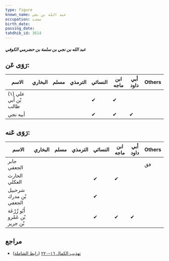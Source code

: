 ```yaml
---
type: figure
known_name: عبد الله بن نجي
occupation: محدث
birth_date:
passing_date:
tahdhib_id: 3614
---
```

##### عبد الله بن نجي بن سلمة بن حضرمي الكوفي

## رَوَى عَن:
| الاسم                 | البخاري | مسلم | الترمذي | النسائي | ابن ماجه | أبي داود | Others |
| --------------------- | ------- | ---- | ------- | ------- | -------- | -------- | ------ |
| علي (١) بْن أَبي طالب |         |      |         | ✔       | ✔        |          |        |
| أبيه نجي              |         |      |         | ✔       | ✔        | ✔        |        |
## رَوَى عَنه:
| الاسم                             | البخاري | مسلم | الترمذي | النسائي | ابن ماجه | أبي داود | Others |
| --------------------------------- | ------- | ---- | ------- | ------- | -------- | -------- | ------ |
| جابر الجعفي                       |         |      |         |         |          |          | فق     |
| الحارث العكلي                     |         |      |         | ✔       | ✔        |          |        |
| شرحبيل بْن مدرك الجعفي            |         |      |         | ✔       |          |          |        |
| أَبُو زُرْعَة بْن عَمْرو بْن جرير |         |      |         | ✔       | ✔        | ✔        |        |
## مراجع
- [تهذيب الكمال ١٦-٢٢٠](obsidian://open?vault=Tahdhib-al-Kamal&file=Figures/٣٦١٤-عبد%20الله%20بن%20نجي%20بن%20سلمة%20بن%20حضرمي%20الكوفي) ([رابط الشاملة](https://shamela.ws/book/3722/8213))